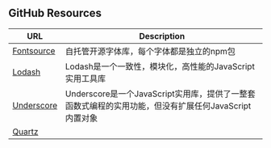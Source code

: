## GitHub Resources

| URL   | Description |
| ----- | ----------- |
| [Fontsource](https://github.com/fontsource/fontsource) | 自托管开源字体库，每个字体都是独立的npm包 |
| [Lodash](https://github.com/lodash/lodash) | Lodash是一个一致性，模块化，高性能的JavaScript实用工具库 |
| [Underscore](https://github.com/jashkenas/underscore) | Underscore是一个JavaScript实用库，提供了一整套函数式编程的实用功能，但没有扩展任何JavaScript内置对象 |
| [Quartz](http://www.quartz-scheduler.org/) |  |
